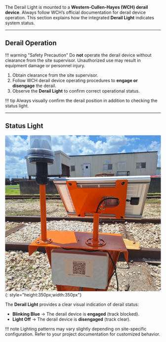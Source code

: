 The Derail Light is mounted to a **Western-Cullen-Hayes (WCH) derail device**. Always follow WCH’s official documentation for derail device operation. This section explains how the integrated **Derail Light** indicates system status.

---

## Derail Operation

!!! warning "Safety Precaution"
    Do **not** operate the derail device without clearance from the site supervisor. Unauthorized use may result in equipment damage or personnel injury.

1. Obtain clearance from the site supervisor.  
2. Follow WCH derail device operating procedures to **engage or disengage** the derail.  
3. Observe the **Derail Light** to confirm correct operational status.  

!!! tip
    Always visually confirm the derail position in addition to checking the status light.

---

## Status Light

![Derail Light](assets/derail_stand.jpg){: style="height:350px;width:350px"}  

The **Derail Light** provides a clear visual indication of derail status:  

- **Blinking Blue** → The derail device is **engaged** (track blocked).  
- **Light Off** → The derail device is **disengaged** (track clear).  

!!! note
    Lighting patterns may vary slightly depending on site-specific configuration. Refer to your project documentation for customized behavior.
